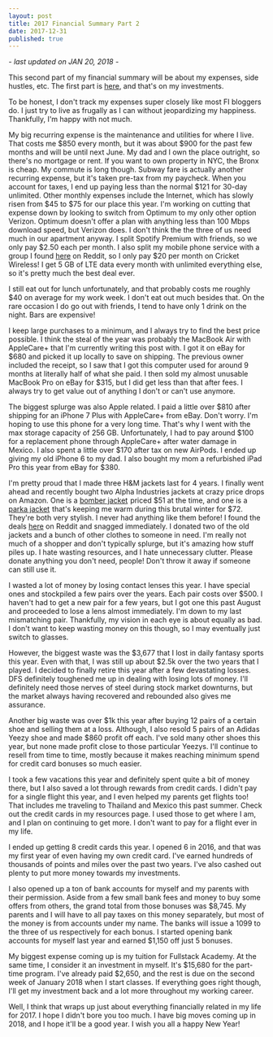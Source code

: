 ```yaml
---
layout: post
title: 2017 Financial Summary Part 2
date: 2017-12-31
published: true
---
```

*- last updated on JAN 20, 2018 -*

This second part of my financial summary will be about my expenses, side hustles, etc. The first part is [here](http://marcopchen.com/2017/12/31/2017-financial-summary-part-1.html), and that's on my investments.

To be honest, I don't track my expenses super closely like most FI bloggers do. I just try to live as frugally as I can without jeopardizing my happiness. Thankfully, I'm happy with not much.

My big recurring expense is the maintenance and utilities for where I live. That costs me $850 every month, but it was about $900 for the past few months and will be until next June. My dad and I own the place outright, so there's no mortgage or rent. If you want to own property in NYC, the Bronx is cheap. My commute is long though. Subway fare is actually another recurring expense, but it's taken pre-tax from my paycheck. When you account for taxes, I end up paying less than the normal $121 for 30-day unlimited. Other monthly expenses include the Internet, which has slowly risen from $45 to $75 for our place this year. I'm working on cutting that expense down by looking to switch from Optimum to my only other option Verizon. Optimum doesn't offer a plan with anything less than 100 Mbps download speed, but Verizon does. I don't think the the three of us need much in our apartment anyway. I split Spotify Premium with friends, so we only pay $2.50 each per month. I also split my mobile phone service with a group I found [here](https://www.reddit.com/r/CricketGroups/) on Reddit, so I only pay $20 per month on Cricket Wireless! I get 5 GB of LTE data every month with unlimited everything else, so it's pretty much the best deal ever.

I still eat out for lunch unfortunately, and that probably costs me roughly $40 on average for my work week. I don't eat out much besides that. On the rare occasion I do go out with friends, I tend to have only 1 drink on the night. Bars are expensive!

I keep large purchases to a minimum, and I always try to find the best price possible. I think the steal of the year was probably the MacBook Air with AppleCare+ that I'm currently writing this post with. I got it on eBay for $680 and picked it up locally to save on shipping. The previous owner included the receipt, so I saw that I got this computer used for around 9 months at literally half of what she paid. I then sold my almost unusable MacBook Pro on eBay for $315, but I did get less than that after fees. I always try to get value out of anything I don't or can't use anymore.

The biggest splurge was also Apple related. I paid a little over $810 after shipping for an iPhone 7 Plus with AppleCare+ from eBay. Don't worry. I'm hoping to use this phone for a very long time. That's why I went with the max storage capacity of 256 GB. Unfortunately, I had to pay around $100 for a replacement phone through AppleCare+ after water damage in Mexico. I also spent a little over $170 after tax on new AirPods. I ended up giving my old iPhone 6 to my dad. I also bought my mom a refurbished iPad Pro this year from eBay for $380.

I'm pretty proud that I made three H&M jackets last for 4 years. I finally went ahead and recently bought two Alpha Industries jackets at crazy price drops on Amazon. One is a <a target="_blank" href="https://www.amazon.com/gp/product/B0119N7EA0/ref=as_li_tl?ie=UTF8&camp=1789&creative=9325&creativeASIN=B0119N7EA0&linkCode=as2&tag=marcopchen-20&linkId=014a5c6e40d754b7b80956ea0416ef18">bomber jacket</a><img src="//ir-na.amazon-adsystem.com/e/ir?t=marcopchen-20&l=am2&o=1&a=B0119N7EA0" width="1" height="1" border="0" alt="" style="border:none !important; margin:0px !important;" /> priced $51 at the time, and one is a <a target="_blank" href="https://www.amazon.com/gp/product/B00DVGRHTW/ref=as_li_tl?ie=UTF8&camp=1789&creative=9325&creativeASIN=B00DVGRHTW&linkCode=as2&tag=marcopchen-20&linkId=9972c396d42950117523cadfbab659db">parka jacket</a><img src="//ir-na.amazon-adsystem.com/e/ir?t=marcopchen-20&l=am2&o=1&a=B00DVGRHTW" width="1" height="1" border="0" alt="" style="border:none !important; margin:0px !important;" /> that's keeping me warm during this brutal winter for $72. They're both very stylish. I never had anything like them before! I found the deals [here](https://www.reddit.com/r/frugalmalefashion/) on Reddit and snagged immediately. I donated two of the old jackets and a bunch of other clothes to someone in need. I'm really not much of a shopper and don't typically splurge, but it's amazing how stuff piles up. I hate wasting resources, and I hate unnecessary clutter. Please donate anything you don't need, people! Don't throw it away if someone can still use it.

I wasted a lot of money by losing contact lenses this year. I have special ones and stockpiled a few pairs over the years. Each pair costs over $500. I haven't had to get a new pair for a few years, but I got one this past August and proceeded to lose a lens almost immediately. I'm down to my last mismatching pair. Thankfully, my vision in each eye is about equally as bad. I don't want to keep wasting money on this though, so I may eventually just switch to glasses.

However, the biggest waste was the $3,677 that I lost in daily fantasy sports this year. Even with that, I was still up about $2.5k over the two years that I played. I decided to finally retire this year after a few devastating losses. DFS definitely toughened me up in dealing with losing lots of money. I'll definitely need those nerves of steel during stock market downturns, but the market always having recovered and rebounded also gives me assurance.

Another big waste was over $1k this year after buying 12 pairs of a certain shoe and selling them at a loss. Although, I also resold 5 pairs of an Adidas Yeezy shoe and made $860 profit off each. I've sold many other shoes this year, but none made profit close to those particular Yeezys. I'll continue to resell from time to time, mostly because it makes reaching minimum spend for credit card bonuses so much easier.

I took a few vacations this year and definitely spent quite a bit of money there, but I also saved a lot through rewards from credit cards. I didn't pay for a single flight this year, and I even helped my parents get flights too! That includes me traveling to Thailand and Mexico this past summer. Check out the credit cards in my resources page. I used those to get where I am, and I plan on continuing to get more. I don't want to pay for a flight ever in my life.

I ended up getting 8 credit cards this year. I opened 6 in 2016, and that was my first year of even having my own credit card. I've earned hundreds of thousands of points and miles over the past two years. I've also cashed out plenty to put more money towards my investments.

I also opened up a ton of bank accounts for myself and my parents with their permission. Aside from a few small bank fees and money to buy some offers from others, the grand total from those bonuses was $8,745. My parents and I will have to all pay taxes on this money separately, but most of the money is from accounts under my name. The banks will issue a 1099 to the three of us respectively for each bonus. I started opening bank accounts for myself last year and earned $1,150 off just 5 bonuses.

My biggest expense coming up is my tuition for Fullstack Academy. At the same time, I consider it an investment in myself. It's $15,680 for the part-time program. I've already paid $2,650, and the rest is due on the second week of January 2018 when I start classes. If everything goes right though, I'll get my investment back and a lot more throughout my working career.

Well, I think that wraps up just about everything financially related in my life for 2017. I hope I didn't bore you too much. I have big moves coming up in 2018, and I hope it'll be a good year. I wish you all a happy New Year!
